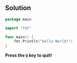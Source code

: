 Solution
---

```go
package main

import "fmt"

func main() {
	fmt.Println("Hello World!")
}
```

**Press the `Q` key to quit!**
